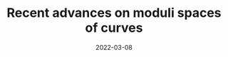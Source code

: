 ---
title: "Recent advances on moduli spaces of curves"
collection: events
type: "Conference"
link: "https://sites.google.com/view/moduli2022/home"
venue: "Leysin"
when: "18–24 Mar, 2022"
date: 2022-03-08
location: "Leysin, CH"
---